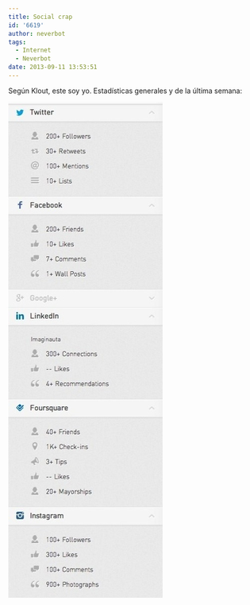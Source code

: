 ```yaml
---
title: Social crap
id: '6619'
author: neverbot
tags:
  - Internet
  - Neverbot
date: 2013-09-11 13:53:51
---
```


Según Klout, este soy yo. Estadísticas generales y de la última semana:

[![Social Crap](./social-crap/social_crap.jpeg)](https://neverbot.com/wp-content/uploads/2013/09/social_crap.jpeg)